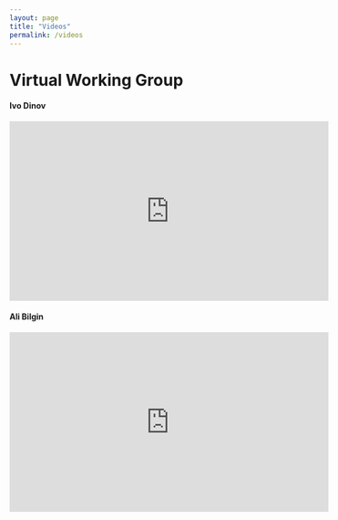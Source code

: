 ```yaml
---
layout: page
title: "Videos"
permalink: /videos
---
```


# Virtual Working Group

#### Ivo Dinov
<iframe width="560" height="315" src="https://www.youtube.com/embed/gTLtOF3z3z4" title="YouTube video player" frameborder="0" allow="accelerometer; autoplay; clipboard-write; encrypted-media; gyroscope; picture-in-picture; web-share" allowfullscreen></iframe>

#### Ali Bilgin
<iframe width="560" height="315" src="https://www.youtube.com/embed/uK4rCTjDR3o" title="YouTube video player" frameborder="0" allow="accelerometer; autoplay; clipboard-write; encrypted-media; gyroscope; picture-in-picture; web-share" allowfullscreen></iframe>
